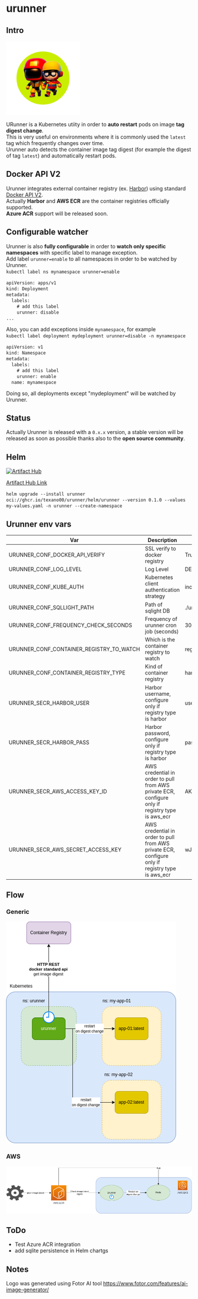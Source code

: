 # urunner

## Intro

<img width=200 src=asset/logo.png>

URunner is a Kubernetes utiity in order to **auto restart** pods on image **tag digest change**.\
This is very useful on environments where it is commonly used the `latest` tag which frequently changes over time.\
Urunner auto detects the container image tag digest (for example the digest of tag `latest`) and automatically restart pods.

## Docker API V2

Urunner integrates external container registry (ex. [Harbor](https://goharbor.io/)) using standard [Docker API V2](https://docs.docker.com/registry/spec/api/).\
Actually **Harbor** and **AWS ECR** are the container registries officially supported.\
**Azure ACR** support will be released soon.

## Configurable watcher

Urunner is also **fully configurable** in order to **watch only specific namespaces** with specific label to manage exception.\
Add label `urunner=enable` to all namespaces in order to be watched by Urunner.\
`kubectl label ns mynamespace urunner=enable`

```
apiVersion: apps/v1
kind: Deployment
metadata:
  labels:
    # add this label
    urunner: disable
...
```

Also, you can add exceptions inside `mynamespace`, for example\
`kubectl label deployment mydeployment urunner=disable -n mynamespace`

```
apiVersion: v1
kind: Namespace
metadata:
  labels:
    # add this label
    urunner: enable
  name: mynamespace
```

Doing so, all deployments except "mydeployment" will be watched by Urunner.

## Status

Actually Urunner is released with a `0.x.x` version, a stable version will be released as soon as possible thanks also to the **open source community**.

## Helm

[![Artifact Hub](https://img.shields.io/endpoint?url=https://artifacthub.io/badge/repository/urunner)](https://artifacthub.io/packages/search?repo=urunner)

[Artifact Hub Link](https://artifacthub.io/packages/helm/urunner/urunner)

```
helm upgrade --install urunner oci://ghcr.io/texano00/urunner/helm/urunner --version 0.1.0 --values my-values.yaml -n urunner --create-namespace
```

## Urunner env vars

| Var                                      | Description                                                                                      | Example                                |
| ---------------------------------------- | ------------------------------------------------------------------------------------------------ | -------------------------------------- |
| URUNNER_CONF_DOCKER_API_VERIFY           | SSL verify to docker registry                                                                    | True or False                          |
| URUNNER_CONF_LOG_LEVEL                   | Log Level                                                                                        | DEBUG,INFO,WARNING                     |
| URUNNER_CONF_KUBE_AUTH                   | Kubernetes client authentication strategy                                                        | incluster or kubeconfig                |
| URUNNER_CONF_SQLLIGHT_PATH               | Path of sqlight DB                                                                               | ./urunner.db                           |
| URUNNER_CONF_FREQUENCY_CHECK_SECONDS     | Frequency of urunner cron job (seconds)                                                          | 30                                     |
| URUNNER_CONF_CONTAINER_REGISTRY_TO_WATCH | Which is the container registry to watch                                                         | registry.mycompanyhost.net:8080        |
| URUNNER_CONF_CONTAINER_REGISTRY_TYPE     | Kind of container registry                                                                       | harbor,aws_ecr,dockerhub               |
| URUNNER_SECR_HARBOR_USER                 | Harbor username, configure only if registry type is harbor                                       | user                                   |
| URUNNER_SECR_HARBOR_PASS                 | Harbor password, configure only if registry type is harbor                                       | pass                                   |
| URUNNER_SECR_AWS_ACCESS_KEY_ID           | AWS credential in order to pull from AWS private ECR, configure only if registry type is aws_ecr | AKIAIOSFODNN7EXAMPLE                   |
| URUNNER_SECR_AWS_SECRET_ACCESS_KEY       | AWS credential in order to pull from AWS private ECR, configure only if registry type is aws_ecr | wJalrXUtnFEMI/K7MDENG/xRfiCYEXAMPLEKEY |

## Flow

### Generic

<img src=asset/urunner.png>

### AWS

<img src=asset/urunner-aws.png>

## ToDo

- Test Azure ACR integration
- add sqlite persistence in Helm chartgs

## Notes

Logo was generated using Fotor AI tool https://www.fotor.com/features/ai-image-generator/
